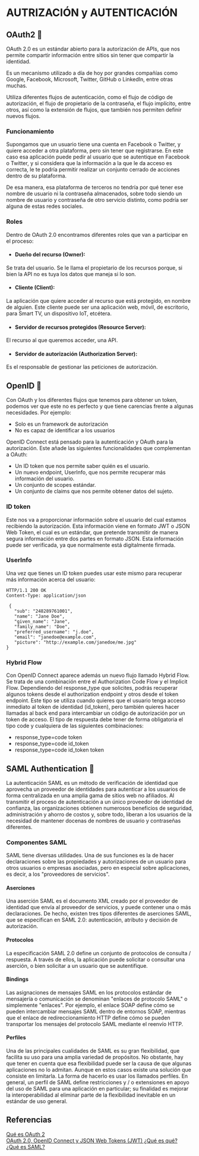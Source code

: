 # AUTRIZACIÓN y AUTENTICACIÓN

## OAuth2 :calling:
OAuth 2.0 es un estándar abierto para la autorización de APIs, que nos permite compartir información entre sitios sin tener que compartir la identidad. 

Es un mecanismo utilizado a día de hoy por grandes compañías como Google, Facebook, Microsoft, Twitter, GitHub o LinkedIn, entre otras muchas.

Utiliza diferentes flujos de autenticación, como el flujo de código de autorización, el flujo de propietario de la contraseña, el flujo implícito, entre otros, así como la extensión de flujos, que también nos permiten definir nuevos flujos.

### Funcionamiento
Supongamos que un usuario tiene una cuenta en Facebook o Twitter, y quiere acceder a otra plataforma, pero sin tener que registrarse. En este caso esa aplicación puede pedir al usuario que se autentique en Facebook o Twitter, y si considera que la información a la que le da acceso es correcta, le te podría permitir realizar un conjunto cerrado de acciones dentro de su plataforma.

De esa manera, esa plataforma de terceros no tendría por qué tener ese nombre de usuario ni la contraseña almacenados, sobre todo siendo un nombre de usuario y contraseña de otro servicio distinto, como podría ser alguna de estas redes sociales.

### Roles
Dentro de OAuth 2.0 encontramos diferentes roles que van a participar en el proceso:

 * #### Dueño del recurso (Owner):
 Se trata del usuario. Se le llama el propietario de los recursos porque, si bien la API no es tuya los datos que maneja si lo son.
 * #### Cliente (Client): 
 La aplicación que quiere acceder al recurso que está protegido, en nombre de alguien. Este cliente puede ser una aplicación web, móvil, de escritorio, para Smart TV, un dispositivo IoT, etcétera.
 * #### Servidor de recursos protegidos (Resource Server):
 El recurso al que queremos acceder, una API.
 * #### Servidor de autorización (Authorization Server):
 Es el responsable de gestionar las peticiones de autorización.
 
 
## OpenID :scroll:
Con OAuth y los diferentes flujos que tenemos para obtener un token, podemos ver que este no es perfecto y que tiene carencias frente a algunas necesidades. Por ejemplo:

* Solo es un framework de autorización
* No es capaz de identificar a los usuarios

OpenID Connect está pensado para la autenticación y OAuth para la autorización. Este añade las siguientes funcionalidades que complementan a OAuth:

* Un ID token que nos permite saber quién es el usuario.
* Un nuevo endpoint, UserInfo, que nos permite recuperar más información del usuario.
* Un conjunto de scopes estándar.
* Un conjunto de claims que nos permite obtener datos del sujeto.

### ID token
Este nos va a proporcionar información sobre el usuario del cual estamos recibiendo la autorización. Esta información viene en formato JWT o JSON Web Token, el cual es un estándar, que pretende transmitir de manera segura información entre dos partes en formato JSON. Esta información puede ser verificada, ya que normalmente está digitalmente firmada.

### UserInfo
Una vez que tienes un ID token puedes usar este mismo para recuperar más información acerca del usuario:
```
HTTP/1.1 200 OK
Content-Type: application/json

 {
   "sub": "248289761001",
   "name": "Jane Doe",
   "given_name": "Jane",
   "family_name": "Doe",
   "preferred_username": "j.doe",
   "email": "janedoe@example.com",
   "picture": "http://example.com/janedoe/me.jpg"
}
```

### Hybrid Flow
Con OpenID Connect aparece además un nuevo flujo llamado Hybrid Flow. Se trata de una combinación entre el Authorization Code Flow y el Implicit Flow. Dependiendo del response_type que solicites, podrás recuperar algunos tokens desde el authorization endpoint y otros desde el token endpoint. Este tipo se utiliza cuando quieres que el usuario tenga acceso inmediato al token de identidad (id_token), pero también quieres hacer llamadas al back end para intercambiar un código de autorización por un token de acceso. El tipo de respuesta debe tener de forma obligatoria el tipo code y cualquiera de las siguientes combinaciones:

* response_type=code token
* response_type=code id_token
* response_type=code id_token token


## SAML Authentication :bookmark_tabs:
La autenticación SAML es un método de verificación de identidad que aprovecha un proveedor de identidades para autenticar a los usuarios de forma centralizada en una amplia gama de sitios web no afiliados. Al transmitir el proceso de autenticación a un único proveedor de identidad de confianza, las organizaciones obtienen numerosos beneficios de seguridad, administración y ahorro de costos y, sobre todo, liberan a los usuarios de la necesidad de mantener docenas de nombres de usuario y contraseñas diferentes.

### Componentes SAML
SAML tiene diversas utilidades. Una de sus funciones es la de hacer declaraciones sobre las propiedades y autorizaciones de un usuario para otros usuarios o empresas asociadas, pero en especial sobre aplicaciones, es decir, a los "proveedores de servicios".

#### Aserciones
Una aserción SAML es el documento XML creado por el proveedor de identidad que envía al proveedor de servicios, y puede contener una o más declaraciones. De hecho, existen tres tipos diferentes de aserciones SAML, que se especifican en SAML 2.0: autenticación, atributo y decisión de autorización.

#### Protocolos
La especificación SAML 2.0 define un conjunto de protocolos de consulta / respuesta. A través de ellos, la aplicación puede solicitar o consultar una aserción, o bien solicitar a un usuario que se autentifique.

#### Bindings
Las asignaciones de mensajes SAML en los protocolos estándar de mensajería o comunicación se denominan "enlaces de protocolo SAML" o simplemente "enlaces". Por ejemplo, el enlace SOAP define cómo se pueden intercambiar mensajes SAML dentro de entornos SOAP, mientras que el enlace de redireccionamiento HTTP define cómo se pueden transportar los mensajes del protocolo SAML mediante el reenvío HTTP.

#### Perfiles
Una de las principales cualidades de SAML es su gran flexibilidad, que facilita su uso para una amplia variedad de propósitos. No obstante, hay que tener en cuenta que esa flexibilidad puede ser la causa de que algunas aplicaciones no lo admitan. Aunque en estos casos existe una solución que consiste en limitarla. La forma de hacerlo es usar los llamados perfiles. En general, un perfil de SAML define restricciones y / o extensiones en apoyo del uso de SAML para una aplicación en particular; su finalidad es mejorar la interoperabilidad al eliminar parte de la flexibilidad inevitable en un estándar de uso general.

## Referencias
[Qué es OAuth 2](https://openwebinars.net/blog/que-es-oauth2/)   
[OAuth 2.0, OpenID Connect y JSON Web Tokens (JWT) ¿Qué es qué?](https://www.returngis.net/2019/04/oauth-2-0-openid-connect-y-json-web-tokens-jwt-que-es-que/)   
[¿Qué es SAML?](https://www.nts-solutions.com/blog/saml-que-es.html)
